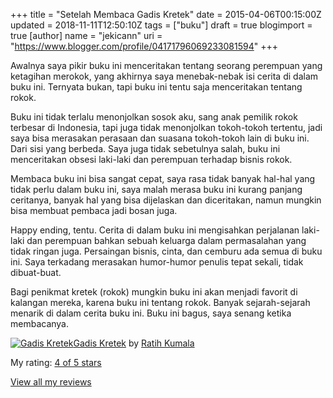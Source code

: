 +++
title = "Setelah Membaca Gadis Kretek"
date = 2015-04-06T00:15:00Z
updated = 2018-11-11T12:50:10Z
tags = ["buku"]
draft = true
blogimport = true 
[author]
	name = "jekicann"
	uri = "https://www.blogger.com/profile/04171796069233081594"
+++

Awalnya saya pikir buku ini menceritakan tentang seorang perempuan yang ketagihan merokok, yang akhirnya saya menebak-nebak isi cerita di dalam buku ini. Ternyata bukan, tapi buku ini tentu saja menceritakan tentang rokok.  
  
Buku ini tidak terlalu menonjolkan sosok aku, sang anak pemilik rokok terbesar di Indonesia, tapi juga tidak menonjolkan tokoh-tokoh tertentu, jadi saya bisa merasakan perasaan dan suasana tokoh-tokoh lain di buku ini. Dari sisi yang berbeda. Saya juga tidak sebetulnya salah, buku ini menceritakan obsesi laki-laki dan perempuan terhadap bisnis rokok.  
  
Membaca buku ini bisa sangat cepat, saya rasa tidak banyak hal-hal yang tidak perlu dalam buku ini, saya malah merasa buku ini kurang panjang ceritanya, banyak hal yang bisa dijelaskan dan diceritakan, namun mungkin bisa membuat pembaca jadi bosan juga.  
  
Happy ending, tentu. Cerita di dalam buku ini mengisahkan perjalanan laki-laki dan perempuan bahkan sebuah keluarga dalam permasalahan yang tidak ringan juga. Persaingan bisnis, cinta, dan cemburu ada semua di buku ini. Saya terkadang merasakan humor-humor penulis tepat sekali, tidak dibuat-buat.  
  
Bagi penikmat kretek (rokok) mungkin buku ini akan menjadi favorit di kalangan mereka, karena buku ini tentang rokok. Banyak sejarah-sejarah menarik di dalam cerita buku ini. Buku ini bagus, saya senang ketika membacanya.  
  
[![Gadis Kretek](https://d.gr-assets.com/books/1329385732m/13487229.jpg)](https://www.goodreads.com/book/show/13487229-gadis-kretek)[Gadis Kretek](https://www.goodreads.com/book/show/13487229-gadis-kretek) by [Ratih Kumala](https://www.goodreads.com/author/show/730180.Ratih_Kumala)  
  
My rating: [4 of 5 stars](https://www.goodreads.com/review/show/1208199754)  
  
[View all my reviews](https://www.goodreads.com/review/list/6276652-jaka-santana)
